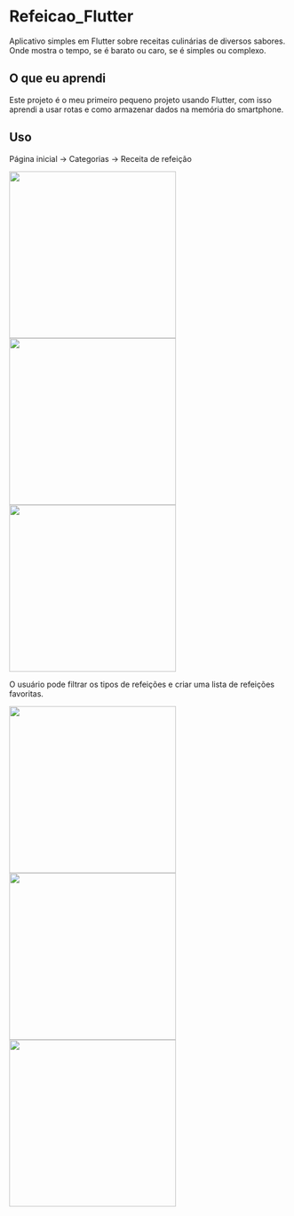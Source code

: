 # Refeicao_Flutter

Aplicativo simples em Flutter sobre receitas culinárias de diversos sabores. Onde mostra o tempo, se é barato ou caro, se é simples ou complexo.

## O que eu aprendi

Este projeto é o meu primeiro pequeno projeto usando Flutter, com isso aprendi a usar rotas e como armazenar dados na memória do smartphone.

## Uso

<p align="center">
    <p>
        Página inicial -> Categorias -> Receita de refeição
    </p>
    <p float="left">
        <img src="screenshots/home.jpg" width="300">
        <img src="screenshots/categories.jpg" width="300">
        <img src="screenshots/meal.jpg" width="300">
    </p>
</p>

<p align="center">
    <p>
        O usuário pode filtrar os tipos de refeições e criar uma lista de refeições favoritas.
    </p>
    <p float="left">
        <img src="screenshots/drawer.jpg" width="300">
        <img src="screenshots/filters.jpg" width="300">
        <img src="screenshots/favorites.jpg" width="300">
    </p>
</p>
